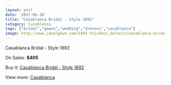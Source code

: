 ```yaml
---
layout: post
date: '2017-05-26'
title: "Casablanca Bridal - Style 1892"
category: Casablanca
tags: ["bridal","gowns","wedding","dresses","casablanca"]
image: http://www.idealgown.com/5493-thickbox_default/casablanca-bridal-style-1892.jpg
---
```

Casablanca Bridal - Style 1892

On Sales: **$405**
<a href="https://www.idealgown.com/en/casablanca/2414-casablanca-bridal-style-1892.html"><amp-img layout="responsive" width="600" height="600" src="//www.idealgown.com/5493-thickbox_default/casablanca-bridal-style-1892.jpg" alt="Casablanca Bridal - Style 1892 0" /></a>
<a href="https://www.idealgown.com/en/casablanca/2414-casablanca-bridal-style-1892.html"><amp-img layout="responsive" width="600" height="600" src="//www.idealgown.com/5495-thickbox_default/casablanca-bridal-style-1892.jpg" alt="Casablanca Bridal - Style 1892 1" /></a>
<a href="https://www.idealgown.com/en/casablanca/2414-casablanca-bridal-style-1892.html"><amp-img layout="responsive" width="600" height="600" src="//www.idealgown.com/5494-thickbox_default/casablanca-bridal-style-1892.jpg" alt="Casablanca Bridal - Style 1892 2" /></a>

Buy it: [Casablanca Bridal - Style 1892](https://www.idealgown.com/en/casablanca/2414-casablanca-bridal-style-1892.html "Casablanca Bridal - Style 1892")

View more: [Casablanca](https://www.idealgown.com/en/31-casablanca "Casablanca")